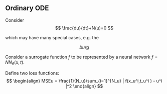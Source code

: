 ## Ordinary ODE

Consider
$$
\frac{du}{dt}+N(u)=0
$$

which may have many special cases, e.g. the 

$$
burg
$$

Consider a surrogate function $f$ to be represented by a neural network $f=NN_\theta(x,t)$.

Define two loss functions:
$$
\begin{align}
MSEu = \frac{1}{N_u}\sum_{i=1}^{N_u} | f(x_u^i,t_u^i ) - u^i |^2
\end{align}
$$

